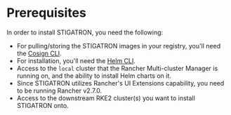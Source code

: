 # Prerequisites

In order to install STIGATRON, you need the following:

* For pulling/storing the STIGATRON images in your registry, you'll need the [Cosign CLI](https://github.com/sigstore/cosign).
* For installation, you'll need the [Helm CLI](https://helm.sh/docs/intro/install/).
* Access to the `local` cluster that the Rancher Multi-cluster Manager is running on, and the ability to install Helm charts on it.
* Since STIGATRON utilizes Rancher's UI Extensions capability, you need to be running Rancher v2.7.0.
* Access to the downstream RKE2 cluster(s) you want to install STIGATRON onto.
